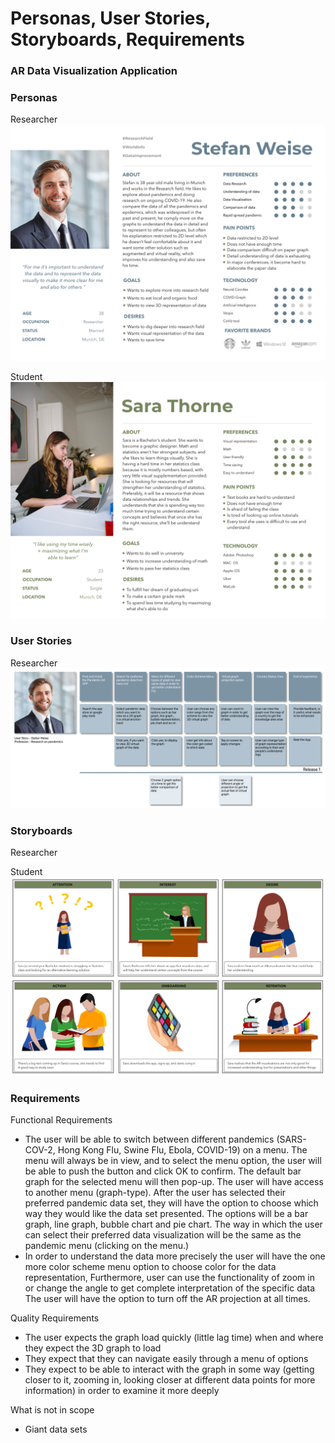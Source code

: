 # Personas, User Stories, Storyboards, Requirements

### AR Data Visualization Application

### Personas
Researcher
![milly_research_profession](https://github.com/mes3198/vr-project/blob/main/img/Stefan_Weise.png)

Student
![megan_student_persona](https://github.com/mes3198/vr-project/blob/main/img/persona-sara-student.jpg)

### User Stories
Researcher
![milly_user_story_researcher](https://github.com/mes3198/vr-project/blob/main/img/Stefan_weise_User_Story.png)

### Storyboards
Researcher

Student
![megan_storyboard](https://github.com/mes3198/vr-project/blob/main/img/UserStory_student_green.jpg)

### Requirements
Functional Requirements
* The user will be able to switch between different pandemics (SARS-COV-2, Hong Kong Flu, Swine Flu, Ebola, COVID-19) on a menu. The menu will always be in view, and to select the menu option, the user will be able to push the button and click OK to confirm. The default bar graph for the selected menu will then pop-up.
The user will have access to another menu (graph-type). After the user has selected their preferred pandemic data set, they will have the option to choose which way they would like the data set presented. The options will be a bar graph, line graph, bubble chart and pie chart. The way in which the user can select their preferred data visualization will be the same as the pandemic menu (clicking on the menu.)
* In order to understand the data more precisely the user will have the one more color scheme menu option to choose color for the data representation, Furthermore, user can use the functionality of zoom in or change the angle to get complete interpretation of the specific data
The user will have the option to turn off the AR projection at all times.

Quality Requirements
* The user expects the graph load quickly (little lag time) when and where they expect the 3D graph to load
* They expect that they can navigate easily through a menu of options
* They expect to be able to interact with the graph in some way (getting closer to it, zooming in, looking closer at different data points for more information) in order to examine it more deeply

What is not in scope
* Giant data sets
